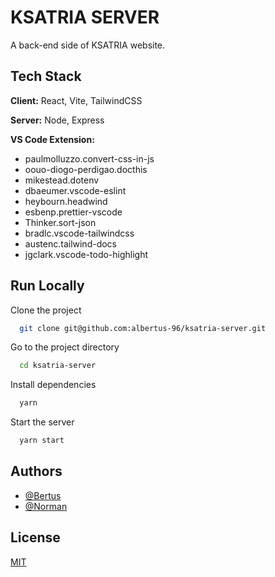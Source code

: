 # KSATRIA SERVER

A back-end side of KSATRIA website.

## Tech Stack

**Client:** React, Vite, TailwindCSS

**Server:** Node, Express

**VS Code Extension:**

- paulmolluzzo.convert-css-in-js
- oouo-diogo-perdigao.docthis
- mikestead.dotenv
- dbaeumer.vscode-eslint
- heybourn.headwind
- esbenp.prettier-vscode
- Thinker.sort-json
- bradlc.vscode-tailwindcss
- austenc.tailwind-docs
- jgclark.vscode-todo-highlight

## Run Locally

Clone the project

```bash
  git clone git@github.com:albertus-96/ksatria-server.git
```

Go to the project directory

```bash
  cd ksatria-server
```

Install dependencies

```bash
  yarn
```

Start the server

```bash
  yarn start
```

## Authors

- [@Bertus](https://github.com/albertus-96)
- [@Norman](https://github.com/NormanP710)

## License

[MIT](https://choosealicense.com/licenses/mit/)
